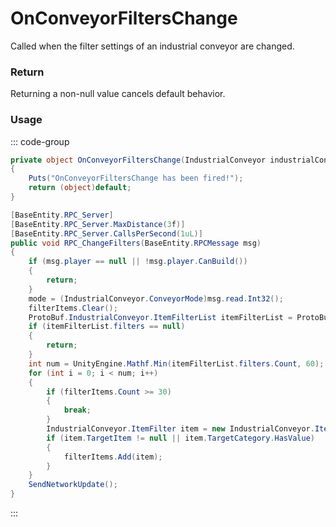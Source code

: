 # OnConveyorFiltersChange
<Badge type="info" text="Industrial"/><Badge type="danger" text="Carbon Compatible"/><Badge type="warning" text="Oxide Compatible"/>
Called when the filter settings of an industrial conveyor are changed.

### Return
Returning a non-null value cancels default behavior.

### Usage
::: code-group
```csharp [Example]
private object OnConveyorFiltersChange(IndustrialConveyor industrialConveyor, BasePlayer player, ProtoBuf.IndustrialConveyor.ItemFilterList local0)
{
	Puts("OnConveyorFiltersChange has been fired!");
	return (object)default;
}
```
```csharp [Source — Assembly-CSharp @ IndustrialConveyor]
[BaseEntity.RPC_Server]
[BaseEntity.RPC_Server.MaxDistance(3f)]
[BaseEntity.RPC_Server.CallsPerSecond(1uL)]
public void RPC_ChangeFilters(BaseEntity.RPCMessage msg)
{
	if (msg.player == null || !msg.player.CanBuild())
	{
		return;
	}
	mode = (IndustrialConveyor.ConveyorMode)msg.read.Int32();
	filterItems.Clear();
	ProtoBuf.IndustrialConveyor.ItemFilterList itemFilterList = ProtoBuf.IndustrialConveyor.ItemFilterList.Deserialize(msg.read);
	if (itemFilterList.filters == null)
	{
		return;
	}
	int num = UnityEngine.Mathf.Min(itemFilterList.filters.Count, 60);
	for (int i = 0; i < num; i++)
	{
		if (filterItems.Count >= 30)
		{
			break;
		}
		IndustrialConveyor.ItemFilter item = new IndustrialConveyor.ItemFilter(itemFilterList.filters[i]);
		if (item.TargetItem != null || item.TargetCategory.HasValue)
		{
			filterItems.Add(item);
		}
	}
	SendNetworkUpdate();
}

```
:::
